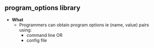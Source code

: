 ## program_options library
- **What**
  - Programmers can obtain program options ie (name, value) pairs using:
    - command line OR
    - config file
